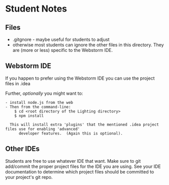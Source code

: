 # Student Notes

## Files
   - .gitgnore - maybe useful for students to adjust
   - otherwise most students can ignore the other files in this directory.  They are (more or less) specific to 
     the Webstorm IDE.

## Webstorm IDE

If you happen to prefer using the Webstorm IDE you can use the project files in .idea

Further, _optionally_ you might want to:

    - install node.js from the web
	- Then from the command-line:
		$ cd <root directory of the Lighting directory>
		$ npm install

	  This will install extra 'plugins' that the mentioned .idea project files use for enabling 'advanced'
          developer features.  (Again this is optional).

## Other IDEs

Students are free to use whatever IDE that want.  Make sure to git add/commit the proper project files for the IDE 
you are using.  See your IDE documentation to determine which project files should be committed to your project's 
git repo.